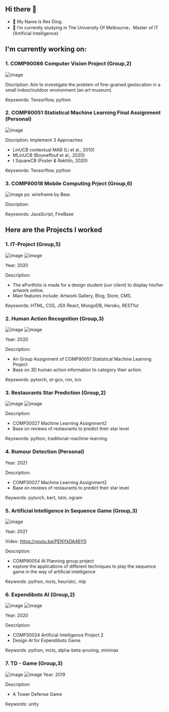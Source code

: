 ## Hi there 👋
- 🌱 My Name Is Rex Ding.
- 🔭 I’m currently studying in The University Of Melbourne，Master of IT (Artificial Intelligence)

## I'm currently working on:
### 1. COMP90086 Computer Vision Project (Group,2)
![image](https://user-images.githubusercontent.com/48665115/134942706-44c5cbf6-ca37-4df0-b29a-8a59fb542671.png)

Discription: Aim to investigate the problem of fine-grained geolocation in a small indoor/outdoor environment (an art museum).

Keyswords: Tensorflow, python

### 2. COMP90051 Statistical Machine Learning Final Assignment (Personal)
![image](https://user-images.githubusercontent.com/48665115/134942828-20ad82b6-b654-471a-b094-837ccce74d82.png)

Discription: Implement 3 Approaches
* LinUCB contextual MAB (Li et al., 2010)
* MLinUCB (Bouneffouf et al., 2020)
* t SquareCB (Foster & Rakhlin, 2020)

Keyswords: Tensorflow, python

### 3. COMP90018 Mobile Computing Prject (Group,6)
![image](https://user-images.githubusercontent.com/48665115/134950506-165f6629-c9d3-4de2-a5cc-06dc6fba4413.png)
ps: wireframe by Bear.

Discription: 

Keyswords: JavaScript, FireBase

## Here are the Projects I worked

### 1. IT-Project (Group,5)
![image](https://user-images.githubusercontent.com/48665115/134944451-91a7f7f4-866e-4c4b-bf2e-7255e610e69d.png)
![image](https://user-images.githubusercontent.com/48665115/134945009-b90d1578-7cd3-4e6d-bad7-e49ef7eac516.png)

Year: 2020

Description:
* The ePortfolio is made for a design student (our client) to display his/her artwork online.
* Main features include: Artwork Gallery, Blog, Store, CMS.

Keyswords: HTML, CSS, JSX React, MongoDB, Heroku, RESTful

### 2. Human Action Recognition (Group,3)
![image](https://user-images.githubusercontent.com/48665115/134945324-2548b8f9-ba66-4db7-9be4-b5cbf8db1304.png)
![image](https://user-images.githubusercontent.com/48665115/134945746-dcb78106-59ee-4a32-bc92-4735c4453bfd.png)

Year: 2020

Description:
* An Group Assignment of COMP90051 Statistical Machine Learning Project
* Base on 3D human action information to category their action.

Keyswords: pytorch, st-gcn, rnn, tcn

### 3. Restaurants Star Prediction  (Group,2)
![image](https://user-images.githubusercontent.com/48665115/134947202-1192bc58-b63e-4c82-ad7e-b0167a250c44.png)
![image](https://user-images.githubusercontent.com/48665115/134946791-71dc817f-439e-4a26-b8ad-b6714ccc02e1.png)

Description:
* COMP30027 Machine Learning Assignment2
* Base on reviews of restaurants to predict their star level

Keyswords: python, traditional-machine-learning

### 4. Rumour Detection (Personal)
Year: 2021

Description:
* COMP30027 Machine Learning Assignment2
* Base on reviews of restaurants to predict their star level

Keywords: pytorch, bert, lstm, ngram

### 5. Artificial Intelligence in Sequence Game (Group,3)
![image](https://user-images.githubusercontent.com/48665115/134949977-e787855f-6f5d-4845-af56-43a5a7e3f3e4.png)

Year: 2021

Video: https://youtu.be/PENYkDA46Y0

Description:
* COMP90054 AI Planning group project
* explore the applications of different techniques to play the sequence game in the way of artificial intelligence

Keywords: python, mcts, heuristic, mlp

### 6. Expendibots AI (Group,2)
![image](https://user-images.githubusercontent.com/48665115/134948967-135b03cd-ee69-4936-bcea-0ebe97a38b58.png)
![image](https://user-images.githubusercontent.com/48665115/134949091-6cacd60c-7b1c-4b4c-b875-f59775f84e39.png)

Year: 2020

Description:
* COMP30024 Artificial Intelligence Project 2
* Design AI for Expendibots Game.

Keywords: python, mcts, alpha-beta-pruning, minimax

### 7. TD - Game (Group,3)
![image](https://user-images.githubusercontent.com/48665115/134948437-c06eaacc-dbd1-41af-a2ed-ebcf23fc4752.png)
![image](https://user-images.githubusercontent.com/48665115/134948488-a33e36e7-ac86-4280-95eb-6a2beb989cc0.png)
Year: 2019

Description:
* A Tower Defense Game

Keywords: unity
